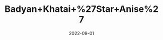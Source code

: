---
title: 'Badyan+Khatai+%27Star+Anise%27'
date: '2022-09-01' 
metatag: '' 
inventory: '0' 
draft: false 
# meta description 
shortDescripton: ''
description: 'Spices'
longdescription: ''
featured: True
# product Price
price: '150.0'
# Product Short Description
shortDescription: ''
productID: 'B58F1A0B-212A-ED11-9968-005056B3A416'
type: 'products'
category: 'Spices' 
thumnailproduct: 'https://aminsaddiquidawakhana.eralive.net/images/products/B58F1A0B-212A-ED11-9968-005056B3A4161.png' 
images:
  - image: 'images/products/B58F1A0B-212A-ED11-9968-005056B3A4161.png'  
Variants:
---
